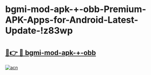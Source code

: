 # bgmi-mod-apk-+-obb-Premium-APK-Apps-for-Android-Latest-Update-!z83wp

# <h2><a href="https://afzwq2.esa.edu.pl?title=bgmi-mod-apk-+-obb&ref=z83wp">🔗👉 🔴 bgmi-mod-apk-+-obb</a></h2>

[![acn](https://github.com/user-attachments/assets/0f9c940e-d8b0-45ae-aac7-cd30a18b3e1c)](https://afzwq2.esa.edu.pl?title=bgmi-mod-apk-+-obb&ref=z83wp)

